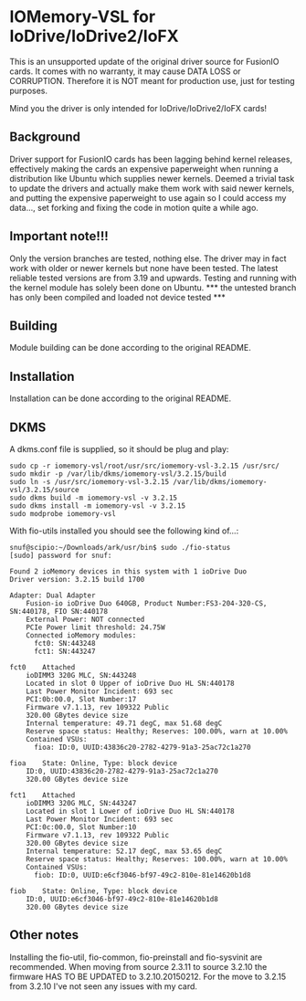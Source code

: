 # IOMemory-VSL for IoDrive/IoDrive2/IoFX

This is an unsupported update of the original driver source for FusionIO
cards. It comes with no warranty, it may cause DATA LOSS or CORRUPTION.
Therefore it is NOT meant for production use, just for testing purposes.

Mind you the driver is only intended for IoDrive/IoDrive2/IoFX cards!

## Background
Driver support for FusionIO cards has been lagging behind kernel
releases, effectively making the cards an expensive paperweight
when running a distribution like Ubuntu which supplies newer kernels.
Deemed a trivial task to update the drivers and actually make them work
with said newer kernels, and putting the expensive paperweight to use again
so I could access my data..., set forking and fixing the code in motion 
quite a while ago.

## Important note!!!
Only the version branches are tested, nothing else. The driver may
in fact work with older or newer kernels but none have been tested. The
latest reliable tested versions are from 3.19 and upwards. Testing and
running with the kernel module has solely been done on Ubuntu.
*** the untested branch has only been compiled and loaded not device tested ***

## Building
Module building can be done according to the original README.

## Installation
Installation can be done according to the original README.

## DKMS
A dkms.conf file is supplied, so it should be plug and play:
```
sudo cp -r iomemory-vsl/root/usr/src/iomemory-vsl-3.2.15 /usr/src/
sudo mkdir -p /var/lib/dkms/iomemory-vsl/3.2.15/build
sudo ln -s /usr/src/iomemory-vsl-3.2.15 /var/lib/dkms/iomemory-vsl/3.2.15/source
sudo dkms build -m iomemory-vsl -v 3.2.15
sudo dkms install -m iomemory-vsl -v 3.2.15
sudo modprobe iomemory-vsl
```
With fio-utils installed you should see the following kind of...:
```
snuf@scipio:~/Downloads/ark/usr/bin$ sudo ./fio-status 
[sudo] password for snuf: 

Found 2 ioMemory devices in this system with 1 ioDrive Duo
Driver version: 3.2.15 build 1700

Adapter: Dual Adapter
    Fusion-io ioDrive Duo 640GB, Product Number:FS3-204-320-CS, SN:440178, FIO SN:440178
    External Power: NOT connected
    PCIe Power limit threshold: 24.75W
    Connected ioMemory modules:
      fct0: SN:443248
      fct1: SN:443247

fct0    Attached
    ioDIMM3 320G MLC, SN:443248
    Located in slot 0 Upper of ioDrive Duo HL SN:440178
    Last Power Monitor Incident: 693 sec
    PCI:0b:00.0, Slot Number:17
    Firmware v7.1.13, rev 109322 Public
    320.00 GBytes device size
    Internal temperature: 49.71 degC, max 51.68 degC
    Reserve space status: Healthy; Reserves: 100.00%, warn at 10.00%
    Contained VSUs:
      fioa: ID:0, UUID:43836c20-2782-4279-91a3-25ac72c1a270

fioa    State: Online, Type: block device
    ID:0, UUID:43836c20-2782-4279-91a3-25ac72c1a270
    320.00 GBytes device size

fct1    Attached
    ioDIMM3 320G MLC, SN:443247
    Located in slot 1 Lower of ioDrive Duo HL SN:440178
    Last Power Monitor Incident: 693 sec
    PCI:0c:00.0, Slot Number:10
    Firmware v7.1.13, rev 109322 Public
    320.00 GBytes device size
    Internal temperature: 52.17 degC, max 53.65 degC
    Reserve space status: Healthy; Reserves: 100.00%, warn at 10.00%
    Contained VSUs:
      fiob: ID:0, UUID:e6cf3046-bf97-49c2-810e-81e14620b1d8

fiob    State: Online, Type: block device
    ID:0, UUID:e6cf3046-bf97-49c2-810e-81e14620b1d8
    320.00 GBytes device size
```

## Other notes
Installing the fio-util, fio-common, fio-preinstall and fio-sysvinit are
recommended.
When moving from source 2.3.11 to source 3.2.10 the firmware HAS TO BE UPDATED
to 3.2.10.20150212. For the move to 3.2.15 from 3.2.10 I've not seen any issues
with my card.
